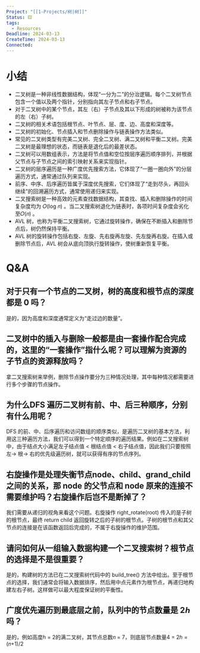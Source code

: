 ```yaml
---
Project: "[[1-Projects/树|树]]"
Status: 🟨
tags:
  - Resources
Deadline: 2024-03-13
CreateTime: 2024-03-13
Connected:
---
```


# 小结
- 二叉树是一种非线性数据结构，体现“一分为二”的分治逻辑。每个二叉树节点包含一个值以及两个指针，分别指向其左子节点和右子节点。
- 对于二叉树中的某个节点，其左（右）子节点及其以下形成的树被称为该节点的左（右）子树。
- 二叉树的相关术语包括根节点、叶节点、层、度、边、高度和深度等。
- 二叉树的初始化、节点插入和节点删除操作与链表操作方法类似。
- 常见的二叉树类型有完美二叉树、完全二叉树、满二叉树和平衡二叉树。完美二叉树是最理想的状态，而链表是退化后的最差状态。
- 二叉树可以用数组表示，方法是将节点值和空位按层序遍历顺序排列，并根据父节点与子节点之间的索引映射关系来实现指针。
- 二叉树的层序遍历是一种广度优先搜索方法，它体现了“一圈一圈向外”的分层遍历方式，通常通过队列来实现。
- 前序、中序、后序遍历皆属于深度优先搜索，它们体现了“走到尽头，再回头继续”的回溯遍历方式，通常使用递归来实现。
- 二叉搜索树是一种高效的元素查找数据结构，其查找、插入和删除操作的时间复杂度均为 𝑂(log 𝑛) 。当二叉搜索树退化为链表时，各项时间复杂度会劣化至𝑂(𝑛) 。
- AVL 树，也称为平衡二叉搜索树，它通过旋转操作，确保在不断插入和删除节点后，树仍然保持平衡。
- AVL 树的旋转操作包括右旋、左旋、先右旋再左旋、先左旋再右旋。在插入或删除节点后，AVL 树会从底向顶执行旋转操作，使树重新恢复平衡。

# Q&A
## 对于只有一个节点的二叉树，树的高度和根节点的深度都是 0 吗？
是的，因为高度和深度通常定义为“走过边的数量”。
## 二叉树中的插入与删除一般都是由一套操作配合完成的，这里的“一套操作”指什么呢？可以理解为资源的子节点的资源释放吗？
拿二叉搜索树来举例，删除节点操作要分为三种情况处理，其中每种情况都需要进行多个步骤的节点操作。
## 为什么DFS 遍历二叉树有前、中、后三种顺序，分别有什么用呢？
DFS 的前、中、后序遍历和访问数组的顺序类似，是遍历二叉树的基本方法，利用这三种遍历方法，我们可以得到一个特定顺序的遍历结果。例如在二叉搜索树中，由于结点大小满足左子结点值 < 根结点值 < 右子结点值，因此我们只要按照左-> 根-> 右的优先级遍历树，就可以获得有序的节点序列。
## 右旋操作是处理失衡节点node、child、grand_child 之间的关系，那 node 的父节点和 node 原来的连接不需要维护吗？右旋操作后岂不是断掉了？
我们需要从递归的视角来看这个问题。右旋操作 right_rotate(root) 传入的是子树的根节点，最终 return child 返回旋转之后的子树的根节点。子树的根节点和其父节点的连接是在该函数返回后完成的，不属于右旋操作的维护范围。
## 请问如何从一组输入数据构建一个二叉搜索树？根节点的选择是不是很重要？
是的，构建树的方法已在二叉搜索树代码中的 build_tree() 方法中给出。至于根节点的选择，我们通常会将输入数据排序，然后用中点元素作为根节点，再递归地构建左右子树。这样做可以最大程度保证树的平衡性。
## 广度优先遍历到最底层之前，队列中的节点数量是 2ℎ 吗？
是的，例如高度ℎ = 2的满二叉树，其节点总数𝑛 = 7，则底层节点数量4 = 2ℎ = (𝑛+1)/2